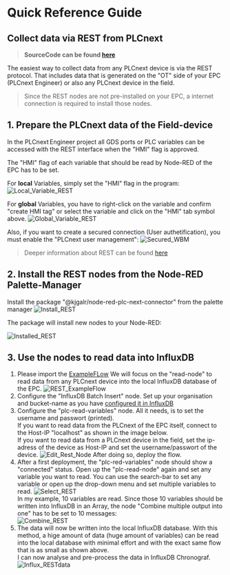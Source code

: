 # Quick Reference Guide<br>

## Collect data via REST from PLCnext

> **SourceCode can be found [here](../Node-RED/REST_Demo_to_Influx.json)**

The easiest way to collect data from any PLCnext device is via the REST protocol. 
That includes data that is generated on the "OT" side of your EPC (PLCnext Engineer) or also any PLCnext device in the field.

> Since the REST nodes are not pre-installed on your EPC, a internet connection is required to install those nodes.

## 1. Prepare the PLCnext data of the Field-device
In the PLCnext Engineer project all GDS ports or PLC variables can be accessed 
with the REST interface when the "HMI" flag is approved.

The "HMI" flag of each variable that should be read by Node-RED of the EPC has to be set.

For **local** Variables, simply set the "HMI" flag in the program:
![Local_Variable_REST](../../images/Local_HMI.JPG)

For **global** Variables, you have to right-click on the variable and confirm "create HMI tag" or select the variable and click on the "HMI" tab symbol above.
![Global_Variable_REST](../../images/Global_HMI.JPG)


Also, if you want to create a secured connection (User authetification), you must enable the "PLCnext user management":
![Secured_WBM](../../images/Secured_WBM.JPG)


> Deeper information about REST can be found 
 [here](https://www.plcnext.help/te/Service_Components/REST_data_interface/REST_data_interface_Introduction.htm)


## 2. Install the REST nodes from the Node-RED Palette-Manager 
Install the package "@kjgalr/node-red-plc-next-connector" from the palette manager
![Install_REST](../../images/Install_REST.gif) <br>

The package will install new nodes to your Node-RED:

![Installed_REST](../../images/REST_installed..JPG)

## 3. Use the nodes to read data into InfluxDB
1. Please import the [ExampleFLow](../Node-RED/REST_Demo_to_Influx.json) 
 We will focus on the "read-node" to read data from any PLCnext device into the local InfluxDB database of the EPC.
![REST_ExampleFlow](../../images/REST_ExampleFlow.JPG) <br>
2. Configure the "InfluxDB Batch Insert" node. Set up your organisation and bucket-name as you have [configured it in InfluxDB](../Influx2/Influx_Configuration.md) <br>
3. Configure the "plc-read-variables" node. All it needs, is to set the username and passwort (printed). <br>
If you want to read data from the PLCnext of the EPC itself, connect to the Host-IP "localhost" as shown in the image below. <br> 
If you want to read data from a PLCnext device in the field, set the ip-adress of the device as Host-IP and set the username/passwort of the device.
![Edit_Rest_Node](../../images/Edit_Rest_Node.JPG) 
After doing so, deploy the flow.
4. After a first deployment, the "plc-red-variables" node should show a "connected" status.
Open up the "plc-read-node" again and set any variable you want to read. You can use the search-bar to set any variable or open up the drop-down menu and set multiple variables to read.
![Select_REST](../../images/Select_REST.JPG) <br>
In my example, 10 variables are read. Since those 10 variables should be written into InfluxDB in an Array, the node "Combine multiple output into one" has to be set to 10 messages: <br>
![Combine_REST](../../images/Combine_REST.JPG)
5. The data will now be written into the local InfluxDB database.
With this method, a hige amount of data (huge amount of variables) can be read into the local database with minimal effort and with the exact same flow that is as small as shown above. <br>
I can now analyse and pre-process the data in InfluxDB Chronograf. <br>
![Influx_RESTdata](../../images/Influx_RESTdata.JPG)